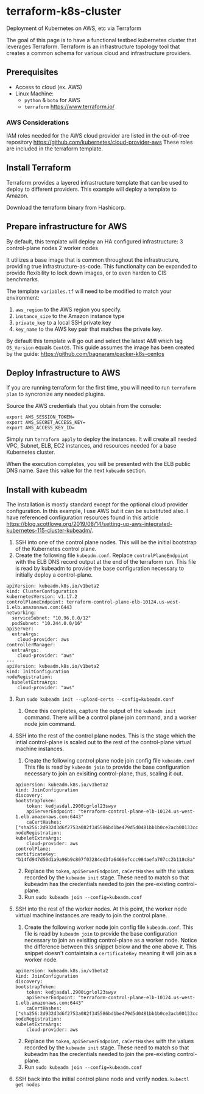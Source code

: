 # terraform-k8s-cluster

Deployment of Kubernetes on AWS, etc via Terraform

The goal of this page is to have a functional testbed kubernetes cluster that leverages Terraform. Terraform is an infrastructure topology tool that creates a common schema for various cloud and infrastructure providers.



## Prerequisites

* Access to cloud (ex. AWS)
* Linux Machine:
  * `python` & `boto` for AWS
  * `terraform` https://www.terraform.io/

### AWS Considerations

IAM roles needed for the AWS cloud provider are listed in the out-of-tree repository https://github.com/kubernetes/cloud-provider-aws These roles are included in the terraform template.

## Install Terraform
Terraform provides a layered infrastructure template that can be used to deploy to different providers. This example will deploy a template to Amazon.

Download the terraform binary from Hashicorp.


## Prepare infrastructure for AWS

By default, this template will deploy an HA configured infrastructure:
3 control-plane nodes
2 worker nodes

It utilizes a base image that is common throughout the infrastructure, providing true infrastructure-as-code. This functionalty can be expanded to provide flexibility to lock down images, or to even harden to CIS benchmarks.

The template `variables.tf` will need to be modified to match your environment:
1. `aws_region` to the AWS region you specify.
2. `instance_size` to the Amazon instance type
3. `private_key` to a local SSH private key
4. `key_name` to the AWS key pair that matches the private key.

By default this template will go out and select the latest AMI which tag `OS_Version` equals `CentOS`. This guide assumes the image has been created by the guide: https://github.com/bagnaram/packer-k8s-centos

## Deploy Infrastructure to AWS

If you are running terraform for the first time, you will need to run `terraform plan` to syncronize any needed plugins.

Source the AWS credentials that you obtain from the console:
```
export AWS_SESSION_TOKEN=
export AWS_SECRET_ACCESS_KEY=
export AWS_ACCESS_KEY_ID=
```

Simply run `terraform apply` to deploy the instances. It will create all needed VPC, Subnet, ELB, EC2 instances, and resources needed for a base Kubernetes cluster.

When the execution completes, you will be presented with the ELB public DNS name. Save this value for the next `kubeadm` section.

## Install with kubeadm

The installation is mostly standard except for the optional cloud provider configuration. In this example, I use AWS but it can be substituted also. I have referenced configuration resources found in this article https://blog.scottlowe.org/2019/08/14/setting-up-aws-integrated-kubernetes-115-cluster-kubeadm/.

1. SSH into one of the control plane nodes. This will be the initial bootstrap of the Kubernetes control plane.
2. Create the following file `kubeadm.conf`. Replace `controlPlaneEndpoint` with the ELB DNS record output at the end of the terraform run.  This file is read by kubeadm to provide the base configuration necessary to initially deploy a control-plane.
```
apiVersion: kubeadm.k8s.io/v1beta2
kind: ClusterConfiguration
kubernetesVersion: v1.17.2
controlPlaneEndpoint: terraform-control-plane-elb-10124.us-west-1.elb.amazonaws.com:6443
networking:
  serviceSubnet: "10.96.0.0/12"
  podSubnet: "10.244.0.0/16"
apiServer:
  extraArgs:
    cloud-provider: aws
controllerManager:
  extraArgs:
    cloud-provider: "aws"
---
apiVersion: kubeadm.k8s.io/v1beta2
kind: InitConfiguration
nodeRegistration:
  kubeletExtraArgs:
    cloud-provider: "aws"
```
3. Run `sudo kubeadm init --upload-certs --config=kubeadm.conf`
    1. Once this completes, capture the output of the `kubeadm init` command. There will be a control plane join command, and a worker node join command.
4. SSH into the rest of the control plane nodes. This is the stage which the intial control-plane is scaled out to the rest of the control-plane virtual machine instances.
    1. Create the following control plane node join config file `kubeadm.conf` This file is read by `kubeadm join` to provide the base configuration necessary to join an exisiting control-plane, thus, scaling it out.

    ```
    apiVersion: kubeadm.k8s.io/v1beta2
    kind: JoinConfiguration
    discovery:
    bootstrapToken:
        token: kedjasdal.2900igrlol23swyv
        apiServerEndpoint: "terraform-control-plane-elb-10124.us-west-1.elb.amazonaws.com:6443"
        caCertHashes: ["sha256:2d932d3d6f2753a082f345586bd1be479d5d0481bb1b0ce2acb00133cc6943a3"]
    nodeRegistration:
    kubeletExtraArgs:
        cloud-provider: aws
    controlPlane:
    certificateKey: "b14fd947d50d1a9a96b9c807f03284ed3fa6469efccc984aefa707cc2b118c8a"
    ```

    2. Replace the `token`, `apiServerEndpoint`, `caCertHashes` with the values recorded by the `kubeadm init` stage. These need to match so that kubeadm has the credentials needed to join the pre-existing control-plane.
    3. Run `sudo kubeadm join --config=kubeadm.conf`
5. SSH into the rest of the worker nodes. At this point, the worker node virtual machine instances are ready to join the control plane.
    1. Create the following worker node join config file `kubeadm.conf`. This file is read by `kubeadm join` to provide the base configuration necessary to join an exisiting control-plane as a worker node. Notice the difference between this snippet below and the one above it. This snippet doesn't containtain a `certificateKey` meaning it will join as a worker node.

    ```
    apiVersion: kubeadm.k8s.io/v1beta2
    kind: JoinConfiguration
    discovery:
    bootstrapToken:
        token: kedjasdal.2900igrlol23swyv
        apiServerEndpoint: "terraform-control-plane-elb-10124.us-west-1.elb.amazonaws.com:6443"
        caCertHashes: ["sha256:2d932d3d6f2753a082f345586bd1be479d5d0481bb1b0ce2acb00133cc6943a3"]
    nodeRegistration:
    kubeletExtraArgs:
        cloud-provider: aws
    ```

    2. Replace the `token`, `apiServerEndpoint`, `caCertHashes` with the values recorded by the `kubeadm init` stage. These need to match so that kubeadm has the credentials needed to join the pre-existing control-plane.
    3. Run `sudo kubeadm join --config=kubeadm.conf`
6. SSH back into the initial control plane node and verify nodes. `kubectl get nodes`